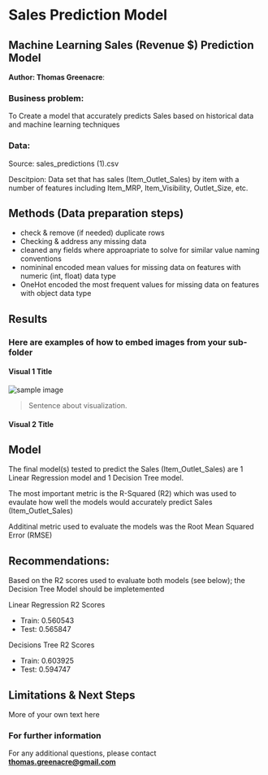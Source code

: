 # Sales Prediction Model
## Machine Learning Sales (Revenue $) Prediction Model 

**Author: Thomas Greenacre**: 

### Business problem:

To Create a model that accurately predicts Sales based on historical data and machine learning techniques


### Data:
Source: sales_predictions (1).csv

Descitpion: Data set that has sales (Item_Outlet_Sales) by item with a number of features including Item_MRP, Item_Visibility, Outlet_Size, etc.


## Methods (Data preparation steps)
- check & remove (if needed) duplicate rows
- Checking & address any missing data
- cleaned any fields where approapriate to solve for similar value naming conventions
- nomininal encoded mean values for missing data on features with numeric (int, float) data type
- OneHot encoded the most frequent values for missing data on features with object data type

## Results

### Here are examples of how to embed images from your sub-folder


#### Visual 1 Title
![sample image](project1_sample_image.png)

> Sentence about visualization.

#### Visual 2 Title

## Model

The final model(s) tested to predict the Sales (Item_Outlet_Sales) are 1 Linear Regression model and 1 Decision Tree model.

The most important metric is the R-Squared (R2) which was used to evaulate how well the models would accurately predict Sales (Item_Outlet_Sales)

Additinal metric used to evaluate the models was the Root Mean Squared Error (RMSE)

## Recommendations:

Based on the R2 scores used to evaluate both models (see below); the Decision Tree Model should be impletemented

Linear Regression R2 Scores
*   Train: 0.560543
*   Test: 0.565847

Decisions Tree R2 Scores
*   Train: 0.603925
*   Test: 0.594747


## Limitations & Next Steps

More of your own text here


### For further information


For any additional questions, please contact **thomas.greenacre@gmail.com**
